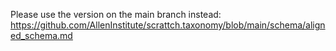 Please use the version on the main branch instead: https://github.com/AllenInstitute/scrattch.taxonomy/blob/main/schema/aligned_schema.md
